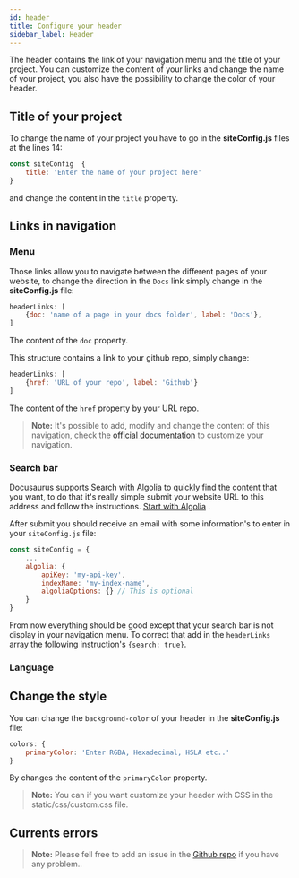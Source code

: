 ```yaml
---
id: header
title: Configure your header
sidebar_label: Header 
---
```

The header contains the link of your navigation menu and the title of your project. You can customize the content of your links and change the name of your project, you also have the possibility to change the color of your header.


## Title of your project
To change the name of your project you have to go in the **siteConfig.js** files at the lines 14:
```js
const siteConfig  {
    title: 'Enter the name of your project here'
}
```
and change the content in the `title` property.


## Links in navigation
### Menu
Those links allow you to navigate between the different pages of your website, to change the direction in the `Docs` link simply change in the **siteConfig.js** file:
```js
headerLinks: [
    {doc: 'name of a page in your docs folder', label: 'Docs'},
]
```
The content of the `doc` property.

This structure contains a link to your github repo, simply change:
```js
headerLinks: [
    {href: 'URL of your repo', label: 'Github'}
]
```
The content of the `href` property by your URL repo.
> **Note:** It's possible to add, modify and change the content of this navigation, check the [official documentation](https://docusaurus.io/docs/en/navigation.html#additions-to-the-site-navigation-bar) to customize your navigation.
### Search bar
Docusaurus supports Search with Algolia to quickly find the content that you want, to do that it's really simple submit your website URL to this address and follow the instructions. [Start with Algolia](https://community.algolia.com/docsearch/) .

After submit you should receive an email with some information's to enter in your `siteConfig.js` file:
```js
const siteConfig = {
    ...
    algolia: {
        apiKey: 'my-api-key',
        indexName: 'my-index-name',
        algoliaOptions: {} // This is optional
    }
} 
```

From now everything should be good except that your search bar is not display in your navigation menu. To correct that add in the `headerLinks` array the following instruction's `{search: true}`.

### Language 


## Change the style
You can change the `background-color` of your header in the **siteConfig.js** file:
```js
colors: {
    primaryColor: 'Enter RGBA, Hexadecimal, HSLA etc..'
}
```
By changes the content of the `primaryColor` property.
> **Note:** You can if you want customize your header with CSS in the static/css/custom.css file.


## Currents errors 
> **Note:** Please fell free to add an issue in the [Github repo](https://github.com/luctst/docusaurus-starter-pack) if you have any problem..